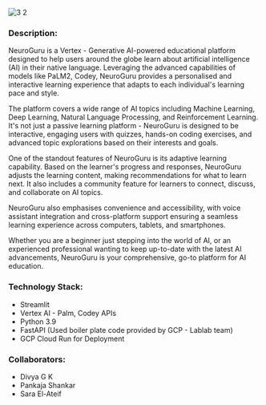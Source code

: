 ![3 2](https://github.com/gkdivya/vertex_genai_hackathon/assets/17870236/440a39eb-e657-4523-afee-2ea65dc4c028)


### Description:

NeuroGuru is a Vertex - Generative AI-powered educational platform designed to help users around the globe learn about artificial intelligence (AI) in their native language. Leveraging the advanced capabilities of models like PaLM2, Codey, NeuroGuru provides a personalised and interactive learning experience that adapts to each individual's learning pace and style.

The platform covers a wide range of AI topics including Machine Learning, Deep Learning, Natural Language Processing, and Reinforcement Learning. It's not just a passive learning platform - NeuroGuru is designed to be interactive, engaging users with quizzes, hands-on coding exercises, and advanced topic explorations based on their interests and goals.

One of the standout features of NeuroGuru  is its adaptive learning capability. Based on the learner's progress and responses, NeuroGuru  adjusts the learning content, making recommendations for what to learn next. It also includes a community feature for learners to connect, discuss, and collaborate on AI topics.

NeuroGuru also emphasises convenience and accessibility, with voice assistant integration and cross-platform support ensuring a seamless learning experience across computers, tablets, and smartphones.

Whether you are a beginner just stepping into the world of AI, or an experienced professional wanting to keep up-to-date with the latest AI advancements, NeuroGuru is your comprehensive, go-to platform for AI education.

### Technology Stack:

* Streamlit
* Vertex AI - Palm, Codey APIs
* Python 3.9
* FastAPI (Used boiler plate code provided by GCP - Lablab team)
* GCP Cloud Run for Deployment

### Collaborators:
* Divya G K 
* Pankaja Shankar
* Sara El-Ateif
